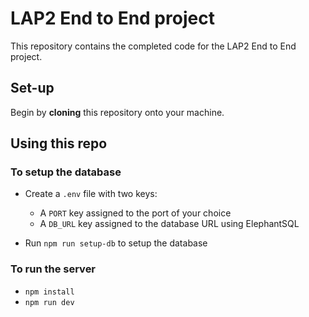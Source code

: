 # LAP2 End to End project

This repository contains the completed code for the LAP2 End to End project.

## Set-up

Begin by **cloning** this repository onto your machine.

## Using this repo

### To setup the database

- Create a `.env` file with two keys:

  - A `PORT` key assigned to the port of your choice
  - A `DB_URL` key assigned to the database URL using ElephantSQL

- Run `npm run setup-db` to setup the database

### To run the server

- `npm install`
- `npm run dev`
